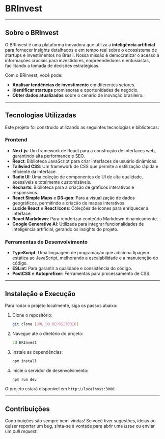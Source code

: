 # BRInvest

---

## Sobre o BRInvest

O BRInvest é uma plataforma inovadora que utiliza a **inteligência artificial** para fornecer insights detalhados e em tempo real sobre o ecossistema de startups e investimentos no Brasil. Nossa missão é democratizar o acesso a informações cruciais para investidores, empreendedores e entusiastas, facilitando a tomada de decisões estratégicas.

Com o BRInvest, você pode:

- **Analisar tendências de investimento** em diferentes setores.
- **Identificar startups** promissoras e oportunidades de negócio.
- **Obter dados atualizados** sobre o cenário de inovação brasileiro.

---

## Tecnologias Utilizadas

Este projeto foi construído utilizando as seguintes tecnologias e bibliotecas:

### Frontend

- **Next.js**: Um framework de React para a construção de interfaces web, garantindo alta performance e SEO.
- **React**: Biblioteca JavaScript para criar interfaces de usuário dinâmicas.
- **Tailwind CSS**: Um framework de CSS que permite a estilização rápida e eficiente da interface.
- **Radix UI**: Uma coleção de componentes de UI de alta qualidade, acessíveis e totalmente customizáveis.
- **Recharts**: Biblioteca para a criação de gráficos interativos e responsivos.
- **React Simple Maps** e **D3-geo**: Para a visualização de dados geográficos, permitindo a criação de mapas interativos.
- **Lucide React** e **React Icons**: Coleções de ícones para enriquecer a interface.
- **React Markdown**: Para renderizar conteúdo Markdown dinamicamente.
- **Google Generative AI**: Utilizada para integrar funcionalidades de inteligência artificial, gerando os insights do projeto.

### Ferramentas de Desenvolvimento

- **TypeScript**: Uma linguagem de programação que adiciona tipagem estática ao JavaScript, melhorando a escalabilidade e a manutenção do código.
- **ESLint**: Para garantir a qualidade e consistência do código.
- **PostCSS** e **Autoprefixer**: Ferramentas para processamento de CSS.

---

## Instalação e Execução

Para rodar o projeto localmente, siga os passos abaixo:

1.  Clone o repositório:
    ```bash
    git clone [URL_DO_REPOSITÓRIO]
    ```

2.  Navegue até o diretório do projeto:
    ```bash
    cd BRInvest
    ```

3.  Instale as dependências:
    ```bash
    npm install
    ```

4.  Inicie o servidor de desenvolvimento:
    ```bash
    npm run dev
    ```

O projeto estará disponível em `http://localhost:3000`.

---

## Contribuições

Contribuições são sempre bem-vindas! Se você tiver sugestões, ideias ou quiser reportar um bug, sinta-se à vontade para abrir uma *issue* ou enviar um *pull request*.
